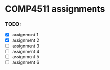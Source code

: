# COMP4511 assignments
### TODO:
- [x] assignment 1
- [x] assignment 2
- [ ] assignment 3
- [ ] assignment 4
- [ ] assignment 5
- [ ] assignment 6
